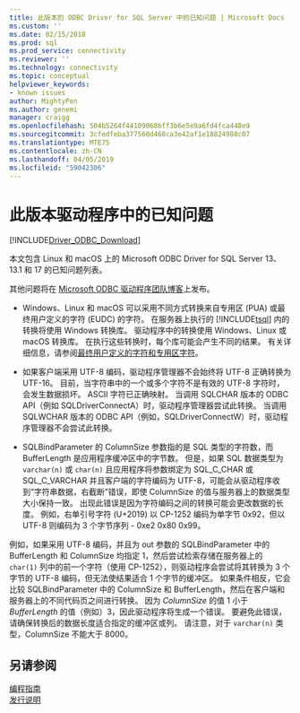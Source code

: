 ```yaml
---
title: 此版本的 ODBC Driver for SQL Server 中的已知问题 | Microsoft Docs
ms.custom: ''
ms.date: 02/15/2018
ms.prod: sql
ms.prod_service: connectivity
ms.reviewer: ''
ms.technology: connectivity
ms.topic: conceptual
helpviewer_keywords:
- known issues
author: MightyPen
ms.author: genemi
manager: craigg
ms.openlocfilehash: 504b5264f44109060bff3b6e5e9a6fd4fca448e9
ms.sourcegitcommit: 3cfedfeba377560d460ca3e42af1e18824988c07
ms.translationtype: MTE75
ms.contentlocale: zh-CN
ms.lasthandoff: 04/05/2019
ms.locfileid: "59042306"
---
```

# <a name="known-issues-in-this-version-of-the-driver"></a>此版本驱动程序中的已知问题

[!INCLUDE[Driver_ODBC_Download](../../../includes/driver_odbc_download.md)]

本文包含 Linux 和 macOS 上的 Microsoft ODBC Driver for SQL Server 13、13.1 和 17 的已知问题列表。

其他问题将在 [Microsoft ODBC 驱动程序团队博客](https://blogs.msdn.com/b/sqlnativeclient/)上发布。  

- Windows、Linux 和 macOS 可以采用不同方式转换来自专用区 (PUA) 或最终用户定义的字符 (EUDC) 的字符。 在服务器上执行的 [!INCLUDE[tsql](../../../includes/tsql-md.md)] 内的转换将使用 Windows 转换库。 驱动程序中的转换使用 Windows、Linux 或 macOS 转换库。 在执行这些转换时，每个库可能会产生不同的结果。 有关详细信息，请参阅[最终用户定义的字符和专用区字符](/windows/desktop/Intl/end-user-defined-characters)。

- 如果客户端采用 UTF-8 编码，驱动程序管理器不会始终将 UTF-8 正确转换为 UTF-16。 目前，当字符串中的一个或多个字符不是有效的 UTF-8 字符时，会发生数据损坏。 ASCII 字符已正确映射。 当调用 SQLCHAR 版本的 ODBC API（例如 SQLDriverConnectA）时，驱动程序管理器尝试此转换。 当调用 SQLWCHAR 版本的 ODBC API（例如，SQLDriverConnectW）时，驱动程序管理器不会尝试此转换。  

- SQLBindParameter 的 ColumnSize 参数指的是 SQL 类型的字符数，而 BufferLength 是应用程序缓冲区中的字节数。 但是，如果 SQL 数据类型为 `varchar(n)` 或 `char(n)` 且应用程序将参数绑定为 SQL_C_CHAR 或 SQL_C_VARCHAR 并且客户端的字符编码为 UTF-8，可能会从驱动程序收到“字符串数据，右截断”错误，即使 ColumnSize 的值与服务器上的数据类型大小保持一致。 出现此错误是因为字符编码之间的转换可能会更改数据的长度。 例如，右单引号字符 (U+2019) 以 CP-1252 编码为单字节 0x92，但以 UTF-8 则编码为 3 个字节序列 - 0xe2 0x80 0x99。

例如，如果采用 UTF-8 编码，并且为 out 参数的 SQLBindParameter 中的 BufferLength 和 ColumnSize 均指定 1，然后尝试检索存储在服务器上的 `char(1)` 列中的前一个字符（使用 CP-1252），则驱动程序会尝试将其转换为 3 个字节的 UTF-8 编码，但无法使结果适合 1 个字节的缓冲区。 如果条件相反，它会比较 SQLBindParameter 中的 ColumnSize 和 BufferLength，然后在客户端和服务器上的不同代码页之间进行转换。 因为 *ColumnSize* 的值 1 小于 *BufferLength* 的值（例如）3，因此驱动程序将生成一个错误。 要避免此错误，请确保转换后的数据长度适合指定的缓冲区或列。 请注意，对于 `varchar(n)` 类型，ColumnSize 不能大于 8000。

## <a name="see-also"></a>另请参阅  
[编程指南](../../../connect/odbc/linux-mac/programming-guidelines.md)  
[发行说明](../../../connect/odbc/linux-mac/release-notes-odbc-sql-server-linux-mac.md)  

